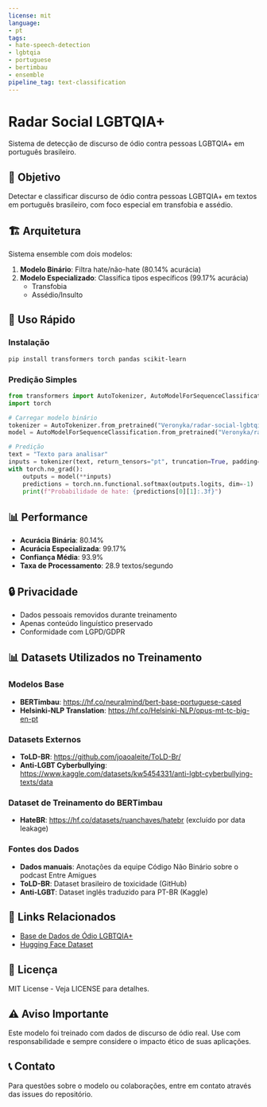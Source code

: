 ```yaml
---
license: mit
language:
- pt
tags:
- hate-speech-detection
- lgbtqia
- portuguese
- bertimbau
- ensemble
pipeline_tag: text-classification
---
```


# Radar Social LGBTQIA+

Sistema de detecção de discurso de ódio contra pessoas LGBTQIA+ em português brasileiro.

## 🎯 Objetivo

Detectar e classificar discurso de ódio contra pessoas LGBTQIA+ em textos em português brasileiro, com foco especial em transfobia e assédio.

## 🏗️ Arquitetura

Sistema ensemble com dois modelos:

1. **Modelo Binário**: Filtra hate/não-hate (80.14% acurácia)
2. **Modelo Especializado**: Classifica tipos específicos (99.17% acurácia)
   - Transfobia
   - Assédio/Insulto

## 🚀 Uso Rápido

### Instalação
```bash
pip install transformers torch pandas scikit-learn
```

### Predição Simples
```python
from transformers import AutoTokenizer, AutoModelForSequenceClassification
import torch

# Carregar modelo binário
tokenizer = AutoTokenizer.from_pretrained("Veronyka/radar-social-lgbtqia", subfolder="model-binary-expanded")
model = AutoModelForSequenceClassification.from_pretrained("Veronyka/radar-social-lgbtqia", subfolder="model-binary-expanded")

# Predição
text = "Texto para analisar"
inputs = tokenizer(text, return_tensors="pt", truncation=True, padding=True)
with torch.no_grad():
    outputs = model(**inputs)
    predictions = torch.nn.functional.softmax(outputs.logits, dim=-1)
    print(f"Probabilidade de hate: {predictions[0][1]:.3f}")
```

## 📊 Performance

- **Acurácia Binária**: 80.14%
- **Acurácia Especializada**: 99.17%
- **Confiança Média**: 93.9%
- **Taxa de Processamento**: 28.9 textos/segundo

## 🔒 Privacidade

- Dados pessoais removidos durante treinamento
- Apenas conteúdo linguístico preservado
- Conformidade com LGPD/GDPR

## 📊 Datasets Utilizados no Treinamento

### Modelos Base
- **BERTimbau**: https://hf.co/neuralmind/bert-base-portuguese-cased
- **Helsinki-NLP Translation**: https://hf.co/Helsinki-NLP/opus-mt-tc-big-en-pt

### Datasets Externos
- **ToLD-BR**: https://github.com/joaoaleite/ToLD-Br/
- **Anti-LGBT Cyberbullying**: https://www.kaggle.com/datasets/kw5454331/anti-lgbt-cyberbullying-texts/data

### Dataset de Treinamento do BERTimbau
- **HateBR**: https://hf.co/datasets/ruanchaves/hatebr (excluído por data leakage)

### Fontes dos Dados
- **Dados manuais**: Anotações da equipe Código Não Binário sobre o podcast Entre Amigues
- **ToLD-BR**: Dataset brasileiro de toxicidade (GitHub)
- **Anti-LGBT**: Dataset inglês traduzido para PT-BR (Kaggle)

## 🔗 Links Relacionados

- [Base de Dados de Ódio LGBTQIA+](https://github.com/travahacker/base-dados-odio-lgbtqia)
- [Hugging Face Dataset](https://hf.co/datasets/Veronyka/base-dados-odio-lgbtqia)

## 📄 Licença

MIT License - Veja LICENSE para detalhes.

## ⚠️ Aviso Importante

Este modelo foi treinado com dados de discurso de ódio real. Use com responsabilidade e sempre considere o impacto ético de suas aplicações.

## 📞 Contato

Para questões sobre o modelo ou colaborações, entre em contato através das issues do repositório.
